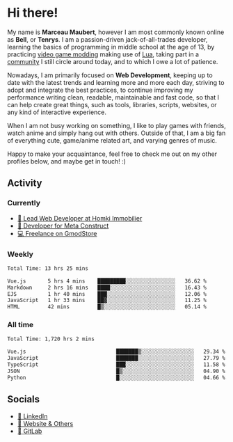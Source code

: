 # Hi there!

My name is **Marceau Maubert**, however I am most commonly known online as **Bell**, or **Tenrys**. I am a passion-driven jack-of-all-trades developer, learning the basics of programming in middle school at the age of 13, by practicing [video game modding](https://garrysmod.com) making use of [Lua](https://lua.org), taking part in a [community](https://metastruct.net) I still circle around today, and to which I owe a lot of patience.

Nowadays, I am primarily focused on **Web Development**, keeping up to date with the latest trends and learning more and more each day, striving to adopt  and integrate the best practices, to continue improving my performance writing clean, readable, maintainable and fast code, so that I can help create great things, such as tools, libraries, scripts, websites, or any kind of interactive experience.

When I am not busy working on something, I like to play games with friends, watch anime and simply hang out with others. Outside of that, I am a big fan of everything cute, game/anime related art, and varying genres of music.

Happy to make your acquaintance, feel free to check me out on my other profiles below, and maybe get in touch! :)

## Activity

### Currently

- [🏢 Lead Web Developer at Homki Immobilier](https://homki-immobilier.com)
- [🎈 Developer for Meta Construct](https://metastruct.net)
- [💻 Freelance on GmodStore](https://www.gmodstore.com/users/Tenrys)

### Weekly
<!--START_SECTION:wakaWeekly-->

```txt
Total Time: 13 hrs 25 mins

Vue.js       5 hrs 4 mins    █████████░░░░░░░░░░░░░░░░   36.62 %
Markdown     2 hrs 16 mins   ████░░░░░░░░░░░░░░░░░░░░░   16.43 %
EJS          1 hr 40 mins    ███░░░░░░░░░░░░░░░░░░░░░░   12.06 %
JavaScript   1 hr 33 mins    ██▓░░░░░░░░░░░░░░░░░░░░░░   11.25 %
HTML         42 mins         █▒░░░░░░░░░░░░░░░░░░░░░░░   05.14 %
```

<!--END_SECTION:wakaWeekly-->

### All time
<!--START_SECTION:wakaTotal-->

```txt
Total Time: 1,720 hrs 2 mins

Vue.js                             ███████▒░░░░░░░░░░░░░░░░░   29.34 %
JavaScript                         ███████░░░░░░░░░░░░░░░░░░   27.79 %
TypeScript                         ███░░░░░░░░░░░░░░░░░░░░░░   11.58 %
JSON                               █▒░░░░░░░░░░░░░░░░░░░░░░░   04.90 %
Python                             █░░░░░░░░░░░░░░░░░░░░░░░░   04.66 %
```

<!--END_SECTION:wakaTotal-->

## Socials

- [👔 LinkedIn](https://www.linkedin.com/in/marceau-maubert)
- [🔗 Website & Others](https://bell.moe)
- [🦊 GitLab](https://gitlab.com/Tenrys)

